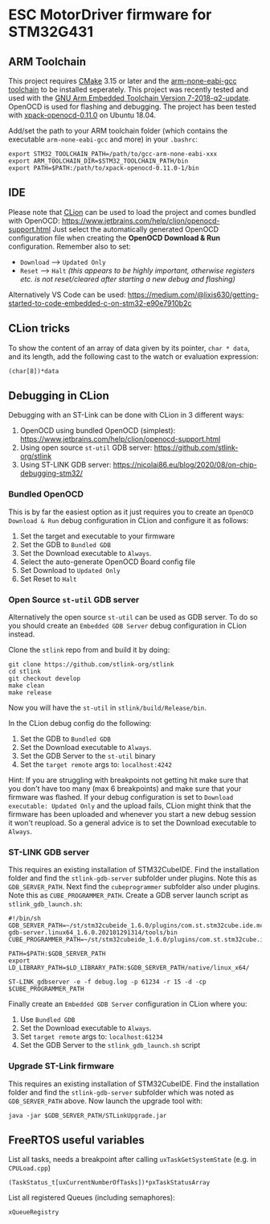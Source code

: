 # ESC MotorDriver firmware for STM32G431

## ARM Toolchain
This project requires [CMake](https://cmake.org/download/) 3.15 or later and the [arm-none-eabi-gcc toolchain](https://developer.arm.com/tools-and-software/open-source-software/developer-tools/gnu-toolchain/gnu-rm/downloads) to be installed seperately.
This project was recently tested and used with the [GNU Arm Embedded Toolchain Version 7-2018-q2-update](https://developer.arm.com/tools-and-software/open-source-software/developer-tools/gnu-toolchain/gnu-rm/downloads/7-2018-q2-update).
OpenOCD is used for flashing and debugging. The project has been tested with [xpack-openocd-0.11.0](https://xpack.github.io/blog/2021/03/15/openocd-v0-11-0-1-released/) on Ubuntu 18.04.

Add/set the path to your ARM toolchain folder (which contains the executable `arm-none-eabi-gcc` and more) in your `.bashrc`:
```
export STM32_TOOLCHAIN_PATH=/path/to/gcc-arm-none-eabi-xxx
export ARM_TOOLCHAIN_DIR=$STM32_TOOLCHAIN_PATH/bin
export PATH=$PATH:/path/to/xpack-openocd-0.11.0-1/bin
```

## IDE
Please note that [CLion](https://www.jetbrains.com/clion/) can be used to load the project and comes bundled with OpenOCD: https://www.jetbrains.com/help/clion/openocd-support.html
Just select the automatically generated OpenOCD configuration file when creating the __OpenOCD Download & Run__ configuration. Remember also to set:
 - `Download` --> `Updated Only`
 - `Reset` --> `Halt`   _(this appears to be highly important, otherwise registers etc. is not reset/cleared after starting a new debug and flashing)_

Alternatively VS Code can be used: https://medium.com/@lixis630/getting-started-to-code-embedded-c-on-stm32-e90e7910b2c

## CLion tricks
To show the content of an array of data given by its pointer, `char * data`, and its length, add the following cast to the watch or evaluation expression:
```
(char[8])*data
```

## Debugging in CLion
Debugging with an ST-Link can be done with CLion in 3 different ways:
1. OpenOCD using bundled OpenOCD (simplest): https://www.jetbrains.com/help/clion/openocd-support.html
2. Using open source `st-util` GDB server: https://github.com/stlink-org/stlink
3. Using ST-LINK GDB server: https://nicolai86.eu/blog/2020/08/on-chip-debugging-stm32/

### Bundled OpenOCD
This is by far the easiest option as it just requires you to create an `OpenOCD Download & Run` debug configuration in CLion and configure it as follows:
1. Set the target and executable to your firmware
2. Set the GDB to `Bundled GDB`
3. Set the Download executable to `Always`.
4. Select the auto-generate OpenOCD Board config file
5. Set Download to `Updated Only`
6. Set Reset to `Halt`

### Open Source `st-util` GDB server
Alternatively the open source `st-util` can be used as GDB server. To do so you should create an `Embedded GDB Server` debug configuration in CLion instead.

Clone the `stlink` repo from and build it by doing:
```
git clone https://github.com/stlink-org/stlink
cd stlink
git checkout develop
make clean
make release
```
Now you will have the `st-util` in `stlink/build/Release/bin`.

In the CLion debug config do the following:
1. Set the GDB to `Bundled GDB`
2. Set the Download executable to `Always`.
3. Set the GDB Server to the `st-util` binary
4. Set the `target remote` args to: `localhost:4242`

Hint: If you are struggling with breakpoints not getting hit make sure that you don't have too many (max 6 breakpoints) and make sure that your firmware was flashed. If your debug configuration is set to `Download executable: Updated Only` and the upload fails, CLion might think that the firmware has been uploaded and whenever you start a new debug session it won't reupload. So a general advice is to set the Download executable to `Always`.

### ST-LINK GDB server
This requires an existing installation of STM32CubeIDE.
Find the installation folder and find the `stlink-gdb-server` subfolder under plugins. Note this as `GDB_SERVER_PATH`.
Next find the `cubeprogrammer` subfolder also under plugins. Note this as `CUBE_PROGRAMMER_PATH`.
Create a GDB server launch script as `stlink_gdb_launch.sh`:
```
#!/bin/sh
GDB_SERVER_PATH=~/st/stm32cubeide_1.6.0/plugins/com.st.stm32cube.ide.mcu.externaltools.stlink-gdb-server.linux64_1.6.0.202101291314/tools/bin
CUBE_PROGRAMMER_PATH=~/st/stm32cubeide_1.6.0/plugins/com.st.stm32cube.ide.mcu.externaltools.cubeprogrammer.linux64_1.6.0.202101291314/tools/bin

PATH=$PATH:$GDB_SERVER_PATH
export LD_LIBRARY_PATH=$LD_LIBRARY_PATH:$GDB_SERVER_PATH/native/linux_x64/

ST-LINK_gdbserver -e -f debug.log -p 61234 -r 15 -d -cp $CUBE_PROGRAMMER_PATH
```
Finally create an `Embedded GDB Server` configuration in CLion where you:
1. Use `Bundled GDB`
2. Set the Download executable to `Always`.
3. Set `target remote` args to: `localhost:61234`
4. Set the GDB Server to the `stlink_gdb_launch.sh` script

### Upgrade ST-Link firmware
This requires an existing installation of STM32CubeIDE.
Find the installation folder and find the `stlink-gdb-server` subfolder which was noted as `GDB_SERVER_PATH` above. Now launch the upgrade tool with:

```
java -jar $GDB_SERVER_PATH/STLinkUpgrade.jar
```



## FreeRTOS useful variables
List all tasks, needs a breakpoint after calling `uxTaskGetSystemState` (e.g. in `CPULoad.cpp`)
```
(TaskStatus_t[uxCurrentNumberOfTasks])*pxTaskStatusArray
```

List all registered Queues (including semaphores):
```
xQueueRegistry
```